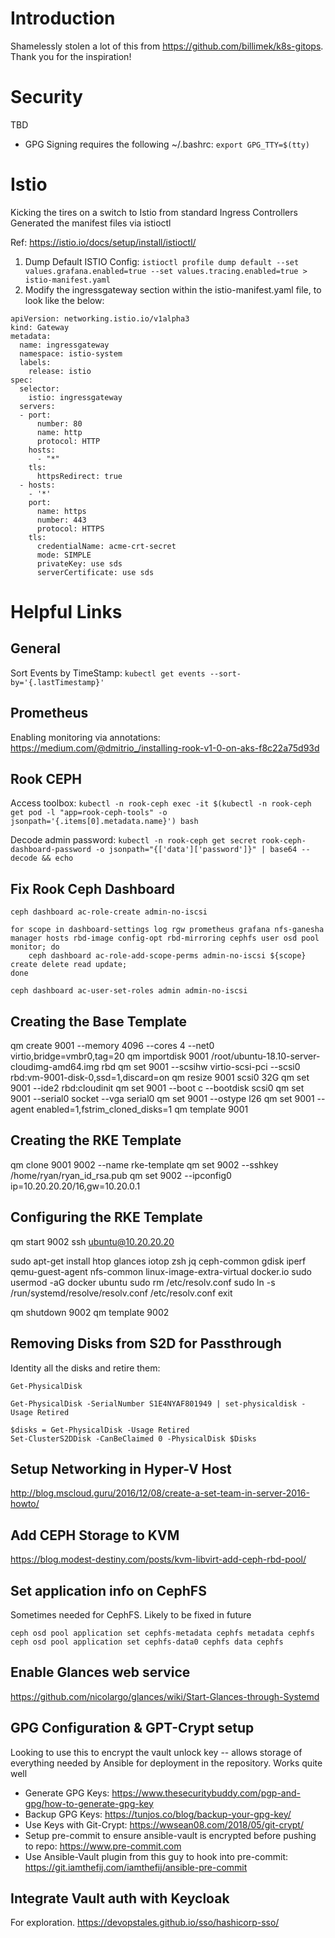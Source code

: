 # Introduction

Shamelessly stolen a lot of this from https://github.com/billimek/k8s-gitops. Thank you for the inspiration!

# Security
TBD

- GPG Signing requires the following ~/.bashrc: `export GPG_TTY=$(tty)`

# Istio

Kicking the tires on a switch to Istio from standard Ingress Controllers Generated the manifest files via istioctl

Ref: https://istio.io/docs/setup/install/istioctl/

1. Dump Default ISTIO Config:
`istioctl profile dump default --set values.grafana.enabled=true --set values.tracing.enabled=true > istio-manifest.yaml`
2. Modify the ingressgateway section within the istio-manifest.yaml file, to look like the below:
```
apiVersion: networking.istio.io/v1alpha3
kind: Gateway
metadata:
  name: ingressgateway
  namespace: istio-system
  labels:
    release: istio
spec:
  selector:
    istio: ingressgateway
  servers:
  - port:
      number: 80
      name: http
      protocol: HTTP
    hosts:
      - "*"
    tls:
      httpsRedirect: true
  - hosts:
    - '*'
    port:
      name: https
      number: 443
      protocol: HTTPS
    tls:
      credentialName: acme-crt-secret
      mode: SIMPLE
      privateKey: use sds
      serverCertificate: use sds
```

# Helpful Links

## General

Sort Events by TimeStamp: `kubectl get events --sort-by='{.lastTimestamp}'`

## Prometheus

Enabling monitoring via annotations: https://medium.com/@dmitrio_/installing-rook-v1-0-on-aks-f8c22a75d93d

## Rook CEPH

Access toolbox: `kubectl -n rook-ceph exec -it $(kubectl -n rook-ceph get pod -l "app=rook-ceph-tools" -o jsonpath='{.items[0].metadata.name}') bash`

Decode admin password: `kubectl -n rook-ceph get secret rook-ceph-dashboard-password -o jsonpath="{['data']['password']}" | base64 --decode && echo`

## Fix Rook Ceph Dashboard

```
ceph dashboard ac-role-create admin-no-iscsi

for scope in dashboard-settings log rgw prometheus grafana nfs-ganesha manager hosts rbd-image config-opt rbd-mirroring cephfs user osd pool monitor; do
    ceph dashboard ac-role-add-scope-perms admin-no-iscsi ${scope} create delete read update;
done

ceph dashboard ac-user-set-roles admin admin-no-iscsi
```

## Creating the Base Template

qm create 9001 --memory 4096 --cores 4 --net0 virtio,bridge=vmbr0,tag=20
qm importdisk 9001 /root/ubuntu-18.10-server-cloudimg-amd64.img rbd
qm set 9001 --scsihw virtio-scsi-pci --scsi0 rbd:vm-9001-disk-0,ssd=1,discard=on
qm resize 9001 scsi0 32G
qm set 9001 --ide2 rbd:cloudinit
qm set 9001 --boot c --bootdisk scsi0
qm set 9001 --serial0 socket --vga serial0
qm set 9001 --ostype l26
qm set 9001 --agent enabled=1,fstrim_cloned_disks=1
qm template 9001

## Creating the RKE Template

qm clone 9001 9002 --name rke-template
qm set 9002 --sshkey /home/ryan/ryan_id_rsa.pub
qm set 9002 --ipconfig0 ip=10.20.20.20/16,gw=10.20.0.1

## Configuring the RKE Template

qm start 9002
ssh ubuntu@10.20.20.20

sudo apt-get install htop glances iotop zsh jq ceph-common gdisk iperf qemu-guest-agent nfs-common linux-image-extra-virtual docker.io
sudo usermod -aG docker ubuntu
sudo rm /etc/resolv.conf
sudo ln -s /run/systemd/resolve/resolv.conf /etc/resolv.conf
exit

qm shutdown 9002
qm template 9002

## Removing Disks from S2D for Passthrough

Identity all the disks and retire them:

```
Get-PhysicalDisk

Get-PhysicalDisk -SerialNumber S1E4NYAF801949 | set-physicaldisk -Usage Retired

$disks = Get-PhysicalDisk -Usage Retired
Set-ClusterS2DDisk -CanBeClaimed 0 -PhysicalDisk $Disks
```

## Setup Networking in Hyper-V Host

http://blog.mscloud.guru/2016/12/08/create-a-set-team-in-server-2016-howto/

## Add CEPH Storage to KVM

https://blog.modest-destiny.com/posts/kvm-libvirt-add-ceph-rbd-pool/

## Set application info on CephFS

Sometimes needed for CephFS. Likely to be fixed in future

```
ceph osd pool application set cephfs-metadata cephfs metadata cephfs
ceph osd pool application set cephfs-data0 cephfs data cephfs
```

## Enable Glances web service

https://github.com/nicolargo/glances/wiki/Start-Glances-through-Systemd

## GPG Configuration & GPT-Crypt setup

Looking to use this to encrypt the vault unlock key -- allows storage of everything needed by Ansible for deployment in the repository. Works quite well

- Generate GPG Keys: https://www.thesecuritybuddy.com/pgp-and-gpg/how-to-generate-gpg-key
- Backup GPG Keys: https://tunjos.co/blog/backup-your-gpg-key/
- Use Keys with Git-Crypt: https://wwsean08.com/2018/05/git-crypt/
- Setup pre-commit to ensure ansible-vault is encrypted before pushing to repo: https://www.pre-commit.com
- Use Ansible-Vault plugin from this guy to hook into pre-commit: https://git.iamthefij.com/iamthefij/ansible-pre-commit

## Integrate Vault auth with Keycloak

For exploration. https://devopstales.github.io/sso/hashicorp-sso/
